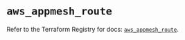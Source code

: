 # `aws_appmesh_route`

Refer to the Terraform Registry for docs: [`aws_appmesh_route`](https://registry.terraform.io/providers/hashicorp/aws/6.17.0/docs/resources/appmesh_route).
